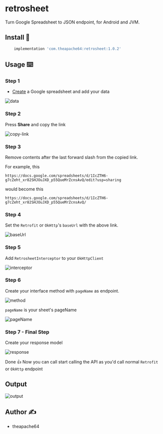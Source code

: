 # retrosheet
Turn Google Spreadsheet to JSON endpoint, for Android and JVM.

<!-- VIDEO GOES HERE -->

## Install 🤝 

```groovy
    implementation 'com.theapache64:retrosheet:1.0.2'
```

## Usage ⌨️ 

### Step 1

- [Create](https://docs.google.com/spreadsheets/u/0/create?usp=sheets_web) a Google spreadsheet and add your data

![data](https://i.imgur.com/3Y114g8.png)

### Step 2

Press **Share** and copy the link

![copy-link](https://i.imgur.com/MNYD7mg.png)

### Step 3

Remove contents after the last forward slash from the copied link.

For example, this
```
https://docs.google.com/spreadsheets/d/1IcZTH6-g7cZeht_xr82SHJOuJXD_p55QueMrZcnsAvQ/edit?usp=sharing
```

would become this
```
https://docs.google.com/spreadsheets/d/1IcZTH6-g7cZeht_xr82SHJOuJXD_p55QueMrZcnsAvQ/
```

### Step 4

Set the `Retrofit` or `OkHttp`'s `baseUrl` with the above link.

![baseUrl](https://i.imgur.com/tFMNEC4.png)


### Step 5

Add `RetrosheetInterceptor` to your `OkHttpClient`

![interceptor](https://i.imgur.com/5Jrh0Rx.png)


### Step 6

Create your interface method with `pageName` as endpoint.

![method](https://i.imgur.com/QF8cFVT.png)

`pageName` is your sheet's pageName

![pageName](https://i.imgur.com/qCHDdtI.png)


### Step 7 - Final Step

Create your response model

![response](https://user-images.githubusercontent.com/9678279/88100193-d7e94a00-cbb9-11ea-9969-9da9f71905aa.png)

Done 👍 Now you can call start calling the API as you'd call normal `Retrofit` or `OkHttp` endpoint


## Output 

![output](https://i.imgur.com/bYAV351.png)

## Author ✍️

- theapache64
